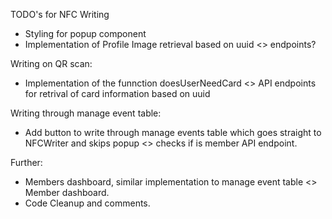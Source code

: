 TODO's for NFC Writing
- Styling for popup component
- Implementation of Profile Image retrieval based on uuid <> endpoints? 

Writing on QR scan: 
- Implementation of the funnction doesUserNeedCard <> API endpoints for retrival of card information based on uuid

Writing through manage event table:
- Add button to write through manage events table which goes straight to NFCWriter and skips popup <> checks if is member API endpoint.

Further:
- Members dashboard, similar implementation to manage event table <> Member dashboard.
- Code Cleanup and comments.